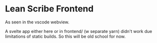 # Lean Scribe Frontend

As seen in the vscode webview.

A svelte app either here or in frontend/ (w separate yarn) didn't work due limitations of static builds.
So this will be old school for now.
